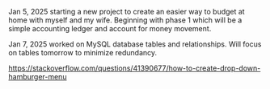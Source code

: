 Jan 5, 2025
starting a new project to create an easier way to budget at home with myself and my wife. 
    Beginning with phase 1 which will be a simple accounting ledger and account for money movement.


Jan 7, 2025
worked on MySQL database tables and relationships. Will focus on tables tomorrow to minimize redundancy.

https://stackoverflow.com/questions/41390677/how-to-create-drop-down-hamburger-menu